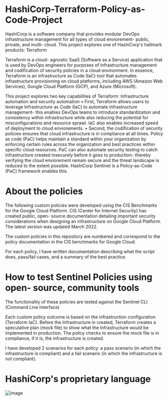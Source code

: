 # HashiCorp-Terraform-Policy-as-Code-Project

HashiCorp is a software company that provides modular DevOps infrastructure management for all types of cloud enviorement- public, private, and multi- cloud.  This project explores one of HashiCorp's hallmark products: Terraform

Terraform is a cloud- agnostic SaaS (Software as a Service) application that is used by DevOps engineers for purposes of Infrastructure management and codification of security policies in a cloud environment. In essence, Terraform is an infrastructure as Code (IaC) tool that automates infrastructure provisioning on cloud platforms, including AWS (Amazon Web Services), Google Cloud Platform (GCP), and Azure (Microsoft).

This project explores two key capabilities of Terraform: Infrastructure automation and security automation
	• First, Terraform allows users to leverage Infrastructure as Code (IaC) to automate infrastructure management- this enables DevOps teams to introduce standardization and consistency within infrastructure while also reducing the potential for misconfigurations and resource sprawl. IaC also enables increased speed of deployment to cloud enviorements.
	• Second, the codification of security policies ensures that cloud infrastructure is in compliance at all times. Policy as code (PaC) helps maintain a standard within your organization by enforcing certain rules across the organization and best practices within specific cloud resources. PaC can also automate security testing to catch infrastructure created insecurely before it goes to production- thereby verifying the cloud enviorement remain secure and the threat landscape is reduced to the extent possible. HashiCorp Sentinel is a Policy-as-Code (PaC) framework enables this.
	
# About the policies
The following custom policies were developed using the CIS Benchmarks for the Google Cloud Platform. CIS (Center for Internet Security) has created public, open- source documentation detailing important security considerations when designing an infrastructure on Google Cloud Platform. The latest version was updated March 2022.

The custom policies in this repository are numbered and correspond to the policy documentation in the CIS benchmarks for Google Cloud.

For each policy, I have written documentation describing what the script does, pass/fail cases, and a summary of the best practice.

# How to test Sentinel Policies using open- source, community tools

The functionality of these policies are tested against the Sentinel CLI (Command Line Interface)

Each custom policy outcome is based on the infrastruction configuration (Terraform IaC). Before the Infrastructure in created, Terraform creates a speculative plan (mock file) to show what the Infrastructure would be implemented in production. The policy checks to ensure the mock file is in compliance, if it is, the infrastructure is created. 

I have developed 2 scenarios for each policy: a pass scenario (in which the infrastructure is compliant) and a fail scenario (in which the infrastructure is not compliant).

# HashiCorp's proprietary language
![image](https://user-images.githubusercontent.com/50535512/204447223-10d79b2c-0828-4577-9501-61eeaf2d2387.png)



